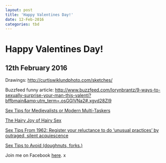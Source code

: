 ```yaml
---
layout: post
title: 'Happy Valentines Day!'
date: 12-Feb-2016
categories: tbd
---
```


# Happy Valentines Day!

## 12th February 2016

Drawings: http://curtiswiklundphoto.com/sketches/

Buzzfeed funny article: http://www.buzzfeed.com/lorynbrantz/9-ways-to-sexually-surprise-your-man-this-valenti?bffbmain&amp;utm_term=.osGGlVNa2#.xgvd28Zl9

 

<a href="http://mogantosh.com/sex-tips-from-the-past-sexual-positions-for-mediaevalists-or-modern-multi-taskers/">Sex Tips for Medievalists or Modern Multi-Taskers</a>

<a href="http://mogantosh.com/sex-tips-from-history-the-hairy-joy-of-hairy-sex-1972/">The Hairy Joy of Hairy Sex</a>

<a href="http://mogantosh.com/sex-tips-from-history-1962/">Sex Tips From 1962: Register your reluctance to do ‘unusual practices’ by outraged,   silent acquiescence</a>

<a href="http://mogantosh.com/its-saturday-night-folks-sex-tips-to-avoid/">Sex Tips to Avoid (doughnuts, forks.)</a>

Join me on Facebook <a href="https://www.facebook.com/mogantosh">here</a>. x
